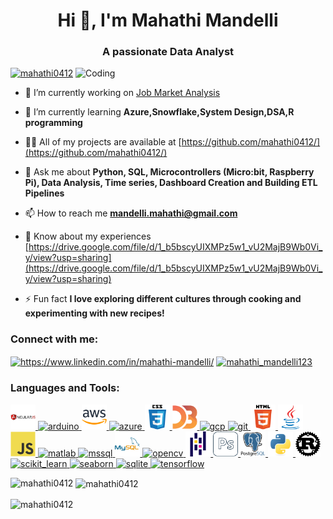 <h1 align="center">Hi 👋, I'm Mahathi Mandelli</h1>
<h3 align="center">A passionate Data Analyst</h3>
<img align="right" alt="Coding" width="400" src="[[https://www.google.com/search?sca_esv=45b2a14af5ca2da4&rlz=1C1GCEA_enUS1130US1130&sxsrf=AHTn8zoWTDVx2PmtvBTJoj3rTuERc-s6-g:1745625461281&q=datanalsyt+gif&udm=2&source=univ&fir=b3gnFTZ-UBkvCM%252Clcp7fAl0nk54jM%252C_%253BIZlAJr-ZCOLXxM%252CtItA0jw-9ls_PM%252C_%253BzyKw2PW3p38sMM%252C-YBKo7N3kzGSZM%252C_%253BDHal5kbeXlKwHM%252CsmZSeXuNdvnsaM%252C_%253B101ZVWtmYjeGSM%252CvlIjENWN57mudM%252C_%253BqnWnVgA2XPhQ7M%252CtItA0jw-9ls_PM%252C_%253BYiqdr2KCABOcFM%252C0UyJfM0d2JtMtM%252C_%253BFFHCulwdySBC1M%252CsmZSeXuNdvnsaM%252C_%253BB8XaJo2ZXuYPnM%252CtItA0jw-9ls_PM%252C_%253BKd0pynIT7RWeEM%252CYgRjwpoFVNPOEM%252C_%253BMdYFKw4xRYZ-SM%252COS_tGlPfcyH1yM%252C_%253BD8bXX363tX4SUM%252COS_tGlPfcyH1yM%252C_%253Bnnxm5mbM9nRpIM%252C_CHCGveEIDboiM%252C_%253BzL4TR8aRJpw-9M%252CZYifBvbRkGCdPM%252C_%253BOYKpGaqhp0OceM%252CYgRjwpoFVNPOEM%252C_%253BobdNTlBvXvrjbM%252CYgRjwpoFVNPOEM%252C_%253B03iK-eqi8RJDMM%252CZYifBvbRkGCdPM%252C_%253B1T1lbJ2-vYWRaM%252COS_tGlPfcyH1yM%252C_%253BDEMfo3KIQyYjTM%252CYgRjwpoFVNPOEM%252C_%253B6vbsOe6ubeeEhM%252CMrTFhfVH6Yfq8M%252C_%253BgC-JyVwQb0Q7sM%252CYgRjwpoFVNPOEM%252C_%253BBIAIQ_yvTeu8hM%252C1jxDx92_L6lm7M%252C_%253BhXmeWUymZU4zyM%252C_CHCGveEIDboiM%252C_%253BiLdb205PuJgkuM%252CYgRjwpoFVNPOEM%252C_%253BPF2qW6zKBSY-6M%252CJZnXekWCJY2T7M%252C_%253BIbuG_44d-w_TVM%252CMrTFhfVH6Yfq8M%252C_%253BwBc-k-7v5cf0rM%252C_CHCGveEIDboiM%252C_%253B9y9R_cuXjKHg5M%252CJZnXekWCJY2T7M%252C_%253BslT57hafwSqdDM%252CJZnXekWCJY2T7M%252C_%253BnCdEI8EnVc5N7M%252C_CHCGveEIDboiM%252C_%253BXz6r89rmrCGDCM%252CJZnXekWCJY2T7M%252C_%253B7rI_cAsuK-DwDM%252CXw81t_UBYfr_QM%252C_%253B-Ig_fgS1xv8EvM%252CYgRjwpoFVNPOEM%252C_%253B4SgDtVw3YyrcgM%252C_CHCGveEIDboiM%252C_%253BT53HWbr-nxKsKM%252C3NXmLeXDACzeFM%252C_%253Bs3Emnc3sAoJbgM%252C-YBKo7N3kzGSZM%252C_%253Bewt59mFN2fm7SM%252CtItA0jw-9ls_PM%252C_%253BNGSwuRQtkB8B7M%252Coo9UROp3d8lqdM%252C_%253BmGIx-o7XiU2vAM%252CXw81t_UBYfr_QM%252C_%253BFcnN7Np0bm5tPM%252CXw81t_UBYfr_QM%252C_&usg=AI4_-kQd6_mVjvi9hiU_2k_lpIJ_4iBHMA&sa=X&ved=2ahUKEwi4iZ_MsfSMAxVMIDQIHdW-CRoQ7Al6BAgcEAY&biw=1920&bih=911&dpr=1#vhid=FFHCulwdySBC1M&vssid=mosaic](https://dribbble.com/shots/24809300-Data-analyst-looking-at-charts)](https://dribbble.com/shots/24809300-Data-analyst-looking-at-charts?utm_source=Clipboard_Shot&utm_campaign=Veoorrra&utm_content=Data%20analyst%20looking%20at%20charts&utm_medium=Social_Share&utm_source=Clipboard_Shot&utm_campaign=Veoorrra&utm_content=Data%20analyst%20looking%20at%20charts&utm_medium=Social_Share)">

<p align="left"> <a href="https://github.com/ryo-ma/github-profile-trophy"><img src="https://github-profile-trophy.vercel.app/?username=mahathi0412" alt="mahathi0412" /></a> </p>

- 🔭 I’m currently working on [Job Market Analysis](https://github.com/mahathi0412/Job-Market-Analytics)

- 🌱 I’m currently learning **Azure,Snowflake,System Design,DSA,R programming**

- 👨‍💻 All of my projects are available at [https://github.com/mahathi0412/](https://github.com/mahathi0412/)

- 💬 Ask me about **Python, SQL, Microcontrollers (Micro:bit, Raspberry Pi), Data Analysis, Time series, Dashboard Creation and Building ETL Pipelines**

- 📫 How to reach me **mandelli.mahathi@gmail.com**

- 📄 Know about my experiences [https://drive.google.com/file/d/1_b5bscyUIXMPz5w1_vU2MajB9Wb0Vi_y/view?usp=sharing](https://drive.google.com/file/d/1_b5bscyUIXMPz5w1_vU2MajB9Wb0Vi_y/view?usp=sharing)

- ⚡ Fun fact **I love exploring different cultures through cooking and experimenting with new recipes!**

<h3 align="left">Connect with me:</h3>
<p align="left">
<a href="https://linkedin.com/in/https://www.linkedin.com/in/mahathi-mandelli/" target="blank"><img align="center" src="https://raw.githubusercontent.com/rahuldkjain/github-profile-readme-generator/master/src/images/icons/Social/linked-in-alt.svg" alt="https://www.linkedin.com/in/mahathi-mandelli/" height="30" width="40" /></a>
<a href="https://www.leetcode.com/mahathi_mandelli123" target="blank"><img align="center" src="https://raw.githubusercontent.com/rahuldkjain/github-profile-readme-generator/master/src/images/icons/Social/leet-code.svg" alt="mahathi_mandelli123" height="30" width="40" /></a>
</p>

<h3 align="left">Languages and Tools:</h3>
<p align="left"> <a href="https://angular.io" target="_blank" rel="noreferrer"> <img src="https://raw.githubusercontent.com/devicons/devicon/master/icons/angularjs/angularjs-original-wordmark.svg" alt="angularjs" width="40" height="40"/> </a> 
  <a href="https://www.arduino.cc/" target="_blank" rel="noreferrer"> <img src="https://cdn.worldvectorlogo.com/logos/arduino-1.svg" alt="arduino" width="40" height="40"/> </a> 
  <a href="https://aws.amazon.com" target="_blank" rel="noreferrer"> <img src="https://raw.githubusercontent.com/devicons/devicon/master/icons/amazonwebservices/amazonwebservices-original-wordmark.svg" alt="aws" width="40" height="40"/> </a> 
  <a href="https://azure.microsoft.com/en-in/" target="_blank" rel="noreferrer"> <img src="https://www.vectorlogo.zone/logos/microsoft_azure/microsoft_azure-icon.svg" alt="azure" width="40" height="40"/> </a> <a href="https://www.w3schools.com/css/" target="_blank" rel="noreferrer"> <img src="https://raw.githubusercontent.com/devicons/devicon/master/icons/css3/css3-original-wordmark.svg" alt="css3" width="40" height="40"/> </a> 
  <a href="https://d3js.org/" target="_blank" rel="noreferrer"> <img src="https://raw.githubusercontent.com/devicons/devicon/master/icons/d3js/d3js-original.svg" alt="d3js" width="40" height="40"/> </a> 
  <a href="https://cloud.google.com" target="_blank" rel="noreferrer"> <img src="https://www.vectorlogo.zone/logos/google_cloud/google_cloud-icon.svg" alt="gcp" width="40" height="40"/> </a> <a href="https://git-scm.com/" target="_blank" rel="noreferrer"> <img src="https://www.vectorlogo.zone/logos/git-scm/git-scm-icon.svg" alt="git" width="40" height="40"/> </a> 
  <a href="https://www.w3.org/html/" target="_blank" rel="noreferrer"> <img src="https://raw.githubusercontent.com/devicons/devicon/master/icons/html5/html5-original-wordmark.svg" alt="html5" width="40" height="40"/> </a> 
  <a href="https://www.java.com" target="_blank" rel="noreferrer"> <img src="https://raw.githubusercontent.com/devicons/devicon/master/icons/java/java-original.svg" alt="java" width="40" height="40"/> </a> 
  <a href="https://developer.mozilla.org/en-US/docs/Web/JavaScript" target="_blank" rel="noreferrer"> <img src="https://raw.githubusercontent.com/devicons/devicon/master/icons/javascript/javascript-original.svg" alt="javascript" width="40" height="40"/> </a> 
  <a href="https://www.mathworks.com/" target="_blank" rel="noreferrer"> <img src="https://upload.wikimedia.org/wikipedia/commons/2/21/Matlab_Logo.png" alt="matlab" width="40" height="40"/> </a> 
  <a href="https://www.microsoft.com/en-us/sql-server" target="_blank" rel="noreferrer"> <img src="https://www.svgrepo.com/show/303229/microsoft-sql-server-logo.svg" alt="mssql" width="40" height="40"/> </a> 
  <a href="https://www.mysql.com/" target="_blank" rel="noreferrer"> <img src="https://raw.githubusercontent.com/devicons/devicon/master/icons/mysql/mysql-original-wordmark.svg" alt="mysql" width="40" height="40"/> </a> 
  <a href="https://opencv.org/" target="_blank" rel="noreferrer"> <img src="https://www.vectorlogo.zone/logos/opencv/opencv-icon.svg" alt="opencv" width="40" height="40"/> </a> 
  <a href="https://pandas.pydata.org/" target="_blank" rel="noreferrer"> <img src="https://raw.githubusercontent.com/devicons/devicon/2ae2a900d2f041da66e950e4d48052658d850630/icons/pandas/pandas-original.svg" alt="pandas" width="40" height="40"/> </a> 
  <a href="https://www.photoshop.com/en" target="_blank" rel="noreferrer"> <img src="https://raw.githubusercontent.com/devicons/devicon/master/icons/photoshop/photoshop-line.svg" alt="photoshop" width="40" height="40"/> </a> 
  <a href="https://www.postgresql.org" target="_blank" rel="noreferrer"> <img src="https://raw.githubusercontent.com/devicons/devicon/master/icons/postgresql/postgresql-original-wordmark.svg" alt="postgresql" width="40" height="40"/> </a> 
  <a href="https://www.python.org" target="_blank" rel="noreferrer"> <img src="https://raw.githubusercontent.com/devicons/devicon/master/icons/python/python-original.svg" alt="python" width="40" height="40"/> </a> 
  <a href="https://www.rust-lang.org" target="_blank" rel="noreferrer"> <img src="https://raw.githubusercontent.com/devicons/devicon/master/icons/rust/rust-plain.svg" alt="rust" width="40" height="40"/> </a> 
  <a href="https://scikit-learn.org/" target="_blank" rel="noreferrer"> <img src="https://upload.wikimedia.org/wikipedia/commons/0/05/Scikit_learn_logo_small.svg" alt="scikit_learn" width="40" height="40"/> </a> 
  <a href="https://seaborn.pydata.org/" target="_blank" rel="noreferrer"> <img src="https://seaborn.pydata.org/_images/logo-mark-lightbg.svg" alt="seaborn" width="40" height="40"/> </a> 
  <a href="https://www.sqlite.org/" target="_blank" rel="noreferrer"> <img src="https://www.vectorlogo.zone/logos/sqlite/sqlite-icon.svg" alt="sqlite" width="40" height="40"/> </a> 
  <a href="https://www.tensorflow.org" target="_blank" rel="noreferrer"> <img src="https://www.vectorlogo.zone/logos/tensorflow/tensorflow-icon.svg" alt="tensorflow" width="40" height="40"/> </a> </p>

<p><img align="left" src="https://github-readme-stats.vercel.app/api/top-langs?username=mahathi0412&show_icons=true&locale=en&layout=compact" alt="mahathi0412" /></p>

<p>&nbsp;<img align="center" src="https://github-readme-stats.vercel.app/api?username=mahathi0412&show_icons=true&locale=en" alt="mahathi0412" /></p>

<p><img align="center" src="https://github-readme-streak-stats.herokuapp.com/?user=mahathi0412&" alt="mahathi0412" /></p>
